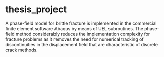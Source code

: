 # thesis_project
A phase-field model for brittle fracture is implemented in the commercial finite element software Abaqus by means of UEL subroutines. The phase-field method considerably reduces the implementation complexity for fracture problems as it removes the need for numerical tracking of discontinuities in the displacement field that are characteristic of discrete crack methods. 
